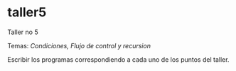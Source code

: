 # taller5
Taller no 5

Temas: *Condiciones, Flujo de control y recursion*

Escribir los programas correspondiendo a cada uno de los puntos del taller.
